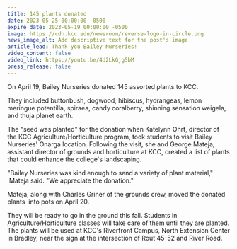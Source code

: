 ```yaml
---
title: 145 plants donated
date: 2023-05-25 00:00:00 -0500
expire_date: 2023-05-19 00:00:00 -0500
image: https://cdn.kcc.edu/newsroom/reverse-logo-in-circle.png
news_image_alt: Add descriptive text for the post's image
article_lead: Thank you Bailey Nurseries!
video_content: false
video_link: https://youtu.be/4d2LkGjg5bM
press_release: false
---
```

On April 19, Bailey Nurseries donated 145 assorted plants to KCC.

They included buttonbush, dogwood, hibiscus, hydrangeas, lemon meringue potentilla, spiraea, candy coralberry, shinning sensation weigela, and thuja planet earth.

The "seed was planted" for the donation when Katelynn Ohrt, director of the KCC Agriculture/Horticulture program, took students to visit Bailey Nurseries' Onarga location. Following the visit, she and George Mateja, assistant director of grounds and horticulture at KCC, created a list of plants that could enhance the college's landscaping.

"Bailey Nurseries was kind enough to send a variety of plant material,"<br>&nbsp;Mateja said. "We appreciate the donation."

Mateja, along with Charles Griner of the grounds crew, moved the donated plants&nbsp; into pots on April 20.&nbsp;

They will be ready to go in the ground this fall. Students in Agriculture/Horticulture classes will take care of them until they are planted. The plants will be used at KCC's Riverfront Campus, North Extension Center in Bradley, near the sign at the intersection of Rout 45-52 and River Road.